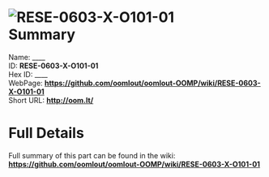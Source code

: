 
![RESE-0603-X-O101-01](https://github.com/oomlout/oomlout-OOMP/blob/master/parts/RESE-0603-X-O101-01/RESE-0603-X-O101-01_420.jpg)   
Summary
=================
  
Name: ____    
ID: __RESE-0603-X-O101-01__   
Hex ID: ____   
WebPage: __https://github.com/oomlout/oomlout-OOMP/wiki/RESE-0603-X-O101-01__   
Short URL: __http://oom.lt/__   

Full Details
==========================
Full summary of this part can be found in the wiki:   
__https://github.com/oomlout/oomlout-OOMP/wiki/RESE-0603-X-O101-01__    

